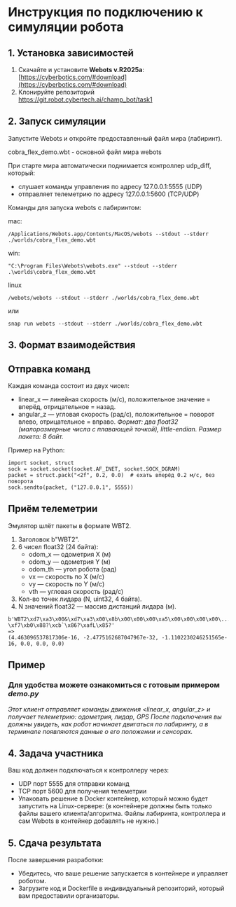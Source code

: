 # Инструкция по подключению к симуляции робота

## 1. Установка зависимостей

1. Скачайте и установите **Webots v.R2025a**: [https://cyberbotics.com/#download](https://cyberbotics.com/#download)  
2. Клонируйте репозиторий https://git.robot.cybertech.ai/champ_bot/task1


## 2. Запуск симуляции

Запустите Webots и откройте предоставленный файл мира (лабиринт).

cobra_flex_demo.wbt - основной файл мира webots

При старте мира автоматически поднимается контроллер udp_diff, который:
- слушает команды управления по адресу 127.0.0.1:5555 (UDP)
- отправляет телеметрию по адресу 127.0.0.1:5600 (TCP/UDP)

Команды для запуска webots с лабиринтом:

mac:
```
/Applications/Webots.app/Contents/MacOS/webots --stdout --stderr ./worlds/cobra_flex_demo.wbt
```

win:
```
"C:\Program Files\Webots\webots.exe" --stdout --stderr .\worlds\cobra_flex_demo.wbt
```

linux
```
/webots/webots --stdout --stderr ./worlds/cobra_flex_demo.wbt
```
или
```
snap run webots --stdout --stderr ./worlds/cobra_flex_demo.wbt
```

## 3. Формат взаимодействия

## Отправка команд

Каждая команда состоит из двух чисел:
- linear_x — линейная скорость (м/с), положительное значение = вперёд, отрицательное = назад.
- angular_z — угловая скорость (рад/с), положительное = поворот влево, отрицательное = вправо.
_Формат: два float32 (малоразмерные числа с плавающей точкой), little-endian.
Размер пакета: 8 байт._

Пример на Python:
```
import socket, struct
sock = socket.socket(socket.AF_INET, socket.SOCK_DGRAM)
packet = struct.pack("<2f", 0.2, 0.0)  # ехать вперёд 0.2 м/с, без поворота
sock.sendto(packet, ("127.0.0.1", 5555))
```

## Приём телеметрии

Эмулятор шлёт пакеты в формате WBT2.
1. Заголовок b"WBT2".
2. 6 чисел float32 (24 байта):
   - odom_x — одометрия X (м)
   - odom_y — одометрия Y (м)
   - odom_th — угол робота (рад)
   - vx — скорость по X (м/с)
   - vy — скорость по Y (м/с)
   - vth — угловая скорость (рад/с)
3. Кол-во точек лидара (N, uint32, 4 байта).
4. N значений float32 — массив дистанций лидара (м).

```
b'WBT2\xd7\xa3\x00&\xd7\xa3\x00\x8b\x00\x00\x00\xa5\x00\x00\x00\x00\...xa1@U\xc4\x8e?\xf7\xb0\x88?\xcb`\x86?\xafL\x85?'
=>
(4.463096537817306e-16, -2.4775162687047967e-32, -1.1102230246251565e-16, 0.0, 0.0, 0.0)
```

## Пример
### Для удобства можете ознакомиться с готовым примером _demo.py_

_Этот клиент отправляет команды движения <linear_x, angular_z> и получает телеметрию: одометрия, лидар, GPS
После подключения вы должны увидеть, как робот начинает двигаться по лабиринту, а в терминале появляются данные о его положении и сенсорах._


## 4. Задача участника
Ваш код должен подключаться к контроллеру через:
- UDP порт 5555 для отправки команд
- TCP порт 5600 для получения телеметрии
- Упаковать решение в Docker контейнер, который можно будет запустить на Linux-сервере:
  (в контейнере должны быть только файлы вашего клиента/алгоритма. Файлы лабиринта, контроллера и сам Webots в контейнер добавлять не нужно.)

  
## 5. Сдача результата

После завершения разработки:

- Убедитесь, что ваше решение запускается в контейнере и управляет роботом.
- Загрузите код и Dockerfile в индивидуальный репозиторий, который вам предоставили организаторы.